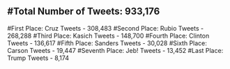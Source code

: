 #Total Number of Tweets: 933,176 
---
#First Place: Cruz Tweets - 308,483
#Second Place: Rubio Tweets - 268,288
#Third Place: Kasich Tweets - 148,700
#Fourth Place: Clinton Tweets - 136,617
#Fifth Place: Sanders Tweets - 30,028
#Sixth Place: Carson Tweets - 19,447
#Seventh Place: Jeb! Tweets - 13,452
#Last Place: Trump Tweets - 8,174
